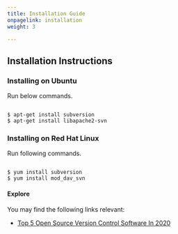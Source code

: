 ```yaml
---
title: Installation Guide
onpagelink: installation
weight: 3

---
```


Installation Instructions
-------------------------

### Installing on Ubuntu

Run below commands.

 ```

$ apt-get install subversion
$ apt-get install libapache2-svn

```

### Installing on Red Hat Linux

Run following commands.

 ```

$ yum install subversion
$ yum install mod_dav_svn

```

#### **Explore**

You may find the following links relevant:

- [Top 5 Open Source Version Control Software In 2020](https://blog.containerize.com/2020/12/11/top-5-open-source-version-control-software-in-2020/)
 